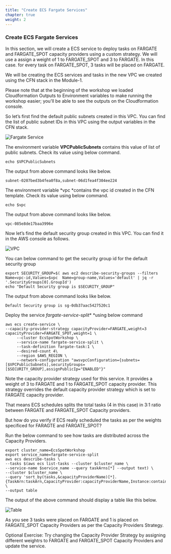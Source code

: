 ```yaml
---
title: "Create ECS Fargate Services"
chapter: true
weight: 2
---
```


###  Create ECS Fargate Services

In this section, we will create a ECS service to deploy tasks on FARGATE and FARGATE_SPOT capacity providers using a custom strategy. We will use a assign a weight of 1 to FARGATE_SPOT and 3 to FARGATE.  In this case. for every task on FARGATE_SPOT, 3 tasks will be placed on FARGATE.

We will be creating the ECS services and tasks in the new VPC we created using the CFN stack  in the Module-1.


Please note that at the beginning of the workshop we loaded Cloudformation Outputs to Environment variables to make running the workshop easier; you'll be able to see the outputs on the Cloudformation console.

So let’s first find the default public subnets created in this VPC. You can find the list of public subnet IDs in this VPC using the output variables in the CFN stack.

![Fargate Service](/images/ecs-spot-capacity-providers/c9_4.png)

The environment variable **VPCPublicSubnets** contains this value of list of public subnets. Check its value using below command.

```
echo $VPCPublicSubnets
```

The output from above command looks like below.

```
subnet-0207bed3b4fea0f8a,subnet-06d1fea4f304ee224
```

The environment variable *vpc *contains the vpc id created in the CFN template. Check its value using below command.

```
echo $vpc
```

The output from above command looks like below.

```
vpc-085e8de17baa3996e
```

Now let’s find the default security group created in this VPC. You can find it in the AWS console as follows.

![VPC](/images/ecs-spot-capacity-providers/c9_5.png)

You can below command to get the security group id for the default security group

```
export SECURITY_GROUP=$( aws ec2 describe-security-groups --filters Name=vpc-id,Values=$vpc  Name=group-name,Values='default' | jq -r '.SecurityGroups[0].GroupId')
echo "Default Security group is $SECURITY_GROUP"
```

The output from above command looks like below.

```
Default Security group is sg-0db37aac5427520c1
```

Deploy the service  *fargate-service-split** *using below command

```
aws ecs create-service \
--capacity-provider-strategy capacityProvider=FARGATE,weight=3 capacityProvider=FARGATE_SPOT,weight=1 \
     --cluster EcsSpotWorkshop \
     --service-name fargate-service-split \
     --task-definition fargate-task:1 \
     --desired-count 4\
     --region $AWS_REGION \
     --network-configuration "awsvpcConfiguration={subnets=[$VPCPublicSubnets],securityGroups=[$SECURITY_GROUP],assignPublicIp="ENABLED"}" 
```

Note the capacity provider strategy used for this service.  It provides a weight of 3 to FARGATE and 1 to FARGATE_SPOT capacity provider. This strategy overrides the default capacity provider strategy which is set to FARGATE capacity provider.

That means ECS schedules splits the total tasks (4 in this case) in 3:1 ratio between FARGATE and FARGATE_SPOT Capacity providers. 

But how do you verify if ECS really scheduled the tasks as per the weights specificed for FARAGTE and FARGATE_SPOT?


Run the below command to see how tasks are distributed across the Capacity Providers.

```
export cluster_name=EcsSpotWorkshop 
export service_name=fargate-service-split
aws ecs describe-tasks \
--tasks $(aws ecs list-tasks --cluster $cluster_name \
--service-name $service_name --query taskArns[*] --output text) \
--cluster $cluster_name \
--query 'sort_by(tasks,&capacityProviderName)[*].{TaskArn:taskArn,CapacityProvider:capacityProviderName,Instance:containerInstanceArn,AZ:availabilityZone,Status:lastStatus}' \
--output table
```

The output of the above command should display a table like this below.

![Table](/images/ecs-spot-capacity-providers/table1.png) 

As you see 3 tasks were placed on FARGATE and 1 is placed on FARGATE_SPOT Capacity Providers as per the Capacity Providers Strategy.

Optional Exercise:
Try changing the Capacity Provider Strategy by assigning different weightrs to FARGATE and FARGATE_SPOT Capacity Providers and update the service.
